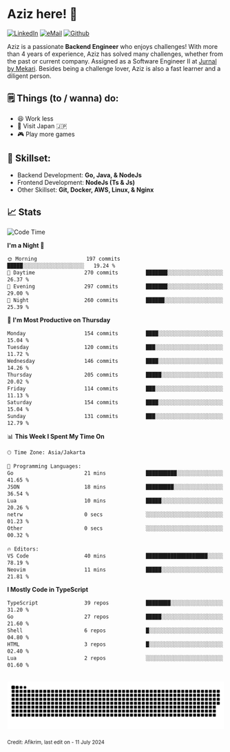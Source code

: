 # Aziz here! 👋

[![LinkedIn](https://img.shields.io/static/v1?message=afikrim&logo=linkedin&label=&color=0077B5&logoColor=white&labelColor=&style=for-the-badge)](https://www.linkedin.com/in/afikrim)
[![eMail](https://img.shields.io/static/v1?message=afikrim10@gmail.com&logo=gmail&label=&color=D14836&logoColor=white&labelColor=&style=for-the-badge)](mailto:afikrim10@gmail.com)
[![Github](https://komarev.com/ghpvc/?username=afikrim&label=Visitors&style=for-the-badge)](https://www.github.com/afikrim)

<!--Introduction-->
Aziz is a passionate **Backend Engineer** who enjoys challenges! With more than 4 years of experience, Aziz has solved many challenges, whether from the past or current company. Assigned as a Software Engineer II at [Jurnal by Mekari](https://jurnal.id). Besides being a challenge lover, Aziz is also a fast learner and a diligent person.

<!--Things TODO-->
## 🗒️ Things (to / wanna) do:

- 😆 Work less
- 🚀 Visit Japan 🇯🇵
- 🎮 Play more games

<!--Skillset-->
## 🏅 Skillset:

- Backend Development: **Go, Java, & NodeJs**
- Frontend Development: **NodeJs (Ts & Js)**
- Other Skillset: **Git, Docker, AWS, Linux, & Nginx**

## 📈 Stats  

<!--START_SECTION:waka-->
![Code Time](http://img.shields.io/badge/Code%20Time-1%2C554%20hrs%2039%20mins-blue)

**I'm a Night 🦉** 

```text
🌞 Morning                197 commits         █████░░░░░░░░░░░░░░░░░░░░   19.24 % 
🌆 Daytime                270 commits         ███████░░░░░░░░░░░░░░░░░░   26.37 % 
🌃 Evening                297 commits         ███████░░░░░░░░░░░░░░░░░░   29.00 % 
🌙 Night                  260 commits         ██████░░░░░░░░░░░░░░░░░░░   25.39 % 
```
📅 **I'm Most Productive on Thursday** 

```text
Monday                   154 commits         ████░░░░░░░░░░░░░░░░░░░░░   15.04 % 
Tuesday                  120 commits         ███░░░░░░░░░░░░░░░░░░░░░░   11.72 % 
Wednesday                146 commits         ████░░░░░░░░░░░░░░░░░░░░░   14.26 % 
Thursday                 205 commits         █████░░░░░░░░░░░░░░░░░░░░   20.02 % 
Friday                   114 commits         ███░░░░░░░░░░░░░░░░░░░░░░   11.13 % 
Saturday                 154 commits         ████░░░░░░░░░░░░░░░░░░░░░   15.04 % 
Sunday                   131 commits         ███░░░░░░░░░░░░░░░░░░░░░░   12.79 % 
```


📊 **This Week I Spent My Time On** 

```text
🕑︎ Time Zone: Asia/Jakarta

💬 Programming Languages: 
Go                       21 mins             ██████████░░░░░░░░░░░░░░░   41.65 % 
JSON                     18 mins             █████████░░░░░░░░░░░░░░░░   36.54 % 
Lua                      10 mins             █████░░░░░░░░░░░░░░░░░░░░   20.26 % 
netrw                    0 secs              ░░░░░░░░░░░░░░░░░░░░░░░░░   01.23 % 
Other                    0 secs              ░░░░░░░░░░░░░░░░░░░░░░░░░   00.32 % 

🔥 Editors: 
VS Code                  40 mins             ████████████████████░░░░░   78.19 % 
Neovim                   11 mins             █████░░░░░░░░░░░░░░░░░░░░   21.81 % 
```

**I Mostly Code in TypeScript** 

```text
TypeScript               39 repos            ████████░░░░░░░░░░░░░░░░░   31.20 % 
Go                       27 repos            █████░░░░░░░░░░░░░░░░░░░░   21.60 % 
Shell                    6 repos             █░░░░░░░░░░░░░░░░░░░░░░░░   04.80 % 
HTML                     3 repos             █░░░░░░░░░░░░░░░░░░░░░░░░   02.40 % 
Lua                      2 repos             ░░░░░░░░░░░░░░░░░░░░░░░░░   01.60 % 
```




<!--END_SECTION:waka-->


<br clear="both">

<div align="center">
  <img src="https://raw.githubusercontent.com/afikrim/afikrim/output/snake.svg" alt="Snake animation" />
</div>


<sub>Credit: Afikrim, last edit on - 11 July 2024</sub>
